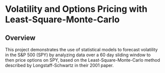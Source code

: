 # Volatility and Options Pricing with Least-Square-Monte-Carlo

## Overview

This project demonstrates the use of statistical models to forecast volatility in the S&P 500 (SPY) by analyzing data over a 60 day sliding window to then price options on SPY, based on the Least-Square-Monte-Carlo method described by Longstaff-Schwartz in their 2001 paper.
